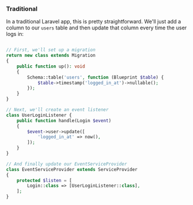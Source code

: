 ### Traditional

In a traditional Laravel app, this is pretty straightforward. We'll just
add a column to our `users` table and then update that column every time
the user logs in:

```php

// First, we'll set up a migration
return new class extends Migration
{
    public function up(): void
    {
        Schema::table('users', function (Blueprint $table) {
            $table->timestamp('logged_in_at')->nullable();
        });
    }
}

// Next, we'll create an event listener
class UserLoginListener {
    public function handle(Login $event)
    {
        $event->user->update([
            'logged_in_at' => now(),
        ]);
    }
}

// And finally update our EventServiceProvider
class EventServiceProvider extends ServiceProvider
{
    protected $listen = [
        Login::class => [UserLoginListener::class],
    ];
}

```
